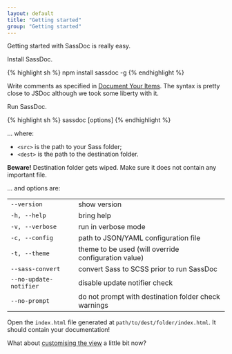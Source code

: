 ```yaml
---
layout: default
title: "Getting started"
group: "Getting started"
---
```


Getting started with SassDoc is really easy.

<div class="counter-steps">
<p class="counter-step">Install SassDoc.</p>

{% highlight sh %}
npm install sassdoc -g
{% endhighlight %}

<p class="counter-step">Write comments as specified in <a href="/documenting-your-items/">Document Your Items</a>. The syntax is pretty close to JSDoc although we took some liberty with it.</p>

<p class="counter-step">Run SassDoc.</p>

{% highlight sh %}
sassdoc <src> <dest> [options]
{% endhighlight %}

<p>... where:</p>

<ul>
<li><code>&lt;src&gt;</code> is the path to your Sass folder;</li>
<li><code>&lt;dest&gt;</code> is the path to the destination folder.</li>
</ul>

<div class="note  note--danger">
<p><strong>Beware!</strong> Destination folder gets wiped. Make sure it does not contain any important file.</p>
</div>

<p>... and options are:</p>

<table>
  <tbody>
    <tr>
      <td><code>--version</code></td>
      <td>show version</td>
    </tr>
    <tr>
      <td><code>-h, --help</code></td>
      <td>bring help</td>
    </tr>
    <tr>
      <td><code>-v, --verbose</code></td>
      <td>run in verbose mode</td>
    </tr>
    <tr>
      <td><code>-c, --config</code></td>
      <td>path to JSON/YAML configuration file</td>
    </tr>
    <tr>
      <td><code>-t, --theme</code></td>
      <td>theme to be used (will override configuration value)</td>
    </tr>
    <tr>
      <td><code>--sass-convert</code></td>
      <td>convert Sass to SCSS prior to run SassDoc</td>
    </tr>
    <tr>
      <td><code>--no-update-notifier</code></td>
      <td>disable update notifier check</td>
    </tr>
    <tr>
      <td><code>--no-prompt</code></td>
      <td>do not prompt with destination folder check warnings</td>
    </tr>
  </tbody>
</table>

<p class="counter-step">Open the <code>index.html</code> file generated at <code>path/to/dest/folder/index.html</code>. It should contain your documentation!</p>

<p class="counter-step">What about <a href="/customising-the-view/">customising the view</a> a little bit now?</p>
</div>
